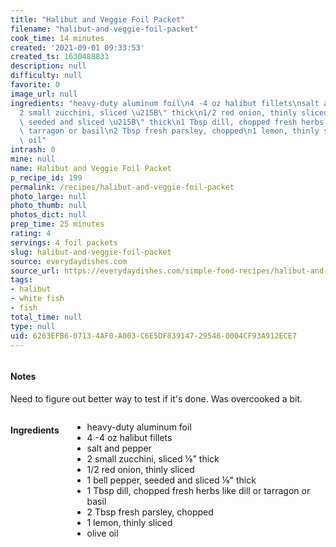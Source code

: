 ```yaml
---
title: "Halibut and Veggie Foil Packet"
filename: "halibut-and-veggie-foil-packet"
cook_time: 14 minutes
created: '2021-09-01 09:33:53'
created_ts: 1630488833
description: null
difficulty: null
favorite: 0
image_url: null
ingredients: "heavy-duty aluminum foil\n4 -4 oz halibut fillets\nsalt and pepper\n\
  2 small zucchini, sliced \u215B\" thick\n1/2 red onion, thinly sliced\n1 bell pepper,\
  \ seeded and sliced \u215B\" thick\n1 Tbsp dill, chopped fresh herbs like dill or\
  \ tarragon or basil\n2 Tbsp fresh parsley, chopped\n1 lemon, thinly sliced\nolive\
  \ oil"
intrash: 0
mine: null
name: Halibut and Veggie Foil Packet
p_recipe_id: 199
permalink: /recipes/halibut-and-veggie-foil-packet
photo_large: null
photo_thumb: null
photos_dict: null
prep_time: 25 minutes
rating: 4
servings: 4 foil packets
slug: halibut-and-veggie-foil-packet
source: everydaydishes.com
source_url: https://everydaydishes.com/simple-food-recipes/halibut-and-veggie-foil-packet-recipe/
tags:
- halibut
- white fish
- fish
total_time: null
type: null
uid: 6263EFB6-0713-4AF0-A003-C6E5DF839147-29546-0004CF93A912ECE7
---
```

<div class="large-8 medium-7 columns" id="writeup">		<div id="notes"><h4>Notes</h4>
<div class="box box-notes"><p>Need to figure out better way to test if it's done. Was overcooked a bit.</p>
</div></div>	</div><!-- #writeup -->
</div><!-- #row-one -->
<div class="row" id="row-two">	<div class="medium-4 small-5 columns" id="ingredients"><h4>Ingredients</h4><div class="box box-ingredients content"><ul>
<li>heavy-duty aluminum foil</li>
<li>4 -4 oz halibut fillets</li>
<li>salt and pepper</li>
<li>2 small zucchini, sliced ⅛&quot; thick</li>
<li>1/2 red onion, thinly sliced</li>
<li>1 bell pepper, seeded and sliced ⅛&quot; thick</li>
<li>1 Tbsp dill, chopped fresh herbs like dill or tarragon or basil</li>
<li>2 Tbsp fresh parsley, chopped</li>
<li>1 lemon, thinly sliced</li>
<li>olive oil</li>
</ul>
</div>	</div>	<div class="medium-6 small-7 columns" id="directions">	</div>